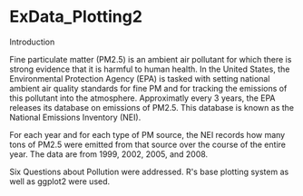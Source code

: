 # ExData_Plotting2
Introduction

Fine particulate matter (PM2.5) is an ambient air pollutant for which there is strong evidence that it is harmful to human health. 
In the United States, the Environmental Protection Agency (EPA) is tasked with setting national ambient air quality standards for 
fine PM and for tracking the emissions of this pollutant into the atmosphere. Approximatly every 3 years, the EPA releases its database 
on emissions of PM2.5. This database is known as the National Emissions Inventory (NEI). 

For each year and for each type of PM source, the NEI records how many tons of PM2.5 were emitted from that source over the 
course of the entire year. The data are from 1999, 2002, 2005, and 2008.

Six Questions about Pollution were addressed. R's base plotting system as well as ggplot2 were used. 
